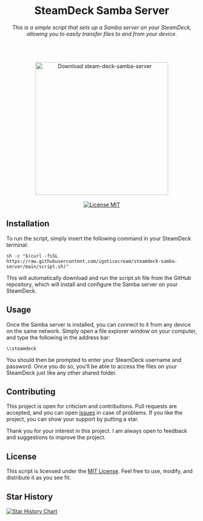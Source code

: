 <h1 align="center">SteamDeck Samba Server</h1>
<p align="center">
  <i>This is a simple script that sets up a Samba server on your SteamDeck, allowing you to easily transfer files to and from your device.</i>
  <br/>
  <br/>
  <br/>
  <br/>
  <a name="download button" href="https://github.com/igoticecream/steamdeck-samba-server/releases/download/latest/samba.download"><img src="./docs/download_button.svg"  alt="Download steam-deck-samba-server" width="350px" style="padding-top: 15px;"></a>
  <br/>
  <br/>
  <a href="./LICENSE">
    <img src="https://img.shields.io/badge/License-MIT-0aa8d2?logo=opensourceinitiative&logoColor=fff" alt="License MIT">
  </a>
</p>

## Installation

To run the script, simply insert the following command in your SteamDeck terminal:


`sh -c "$(curl -fsSL https://raw.githubusercontent.com/igoticecream/steamdeck-samba-server/main/script.sh)"`


This will automatically download and run the script.sh file from the GitHub repository, which will install and configure the Samba server on your SteamDeck.

## Usage

Once the Samba server is installed, you can connect to it from any device on the same network. Simply open a file explorer window on your computer, and type the following in the address bar:

`\\steamdeck`

You should then be prompted to enter your SteamDeck username and password. Once you do so, you'll be able to access the files on your SteamDeck just like any other shared folder.

## Contributing

This project is open for criticism and contributions. Pull requests are accepted, and you can open [issues](https://github.com/igoticecream/steamdeck-samba-server/issues) in case of problems. If you like the project, you can show your support by putting a star.

Thank you for your interest in this project. I am always open to feedback and suggestions to improve the project.

## License

This script is licensed under the [MIT License](https://github.com/igoticecream/steamdeck-samba-server/blob/main/LICENSE). Feel free to use, modify, and distribute it as you see fit.

## Star History

<a href="https://star-history.com/#igoticecream/steamdeck-samba-server&Date">
  <picture>
    <source media="(prefers-color-scheme: dark)" srcset="https://api.star-history.com/svg?repos=igoticecream/steamdeck-samba-server&type=Date&theme=dark" />
    <source media="(prefers-color-scheme: light)" srcset="https://api.star-history.com/svg?repos=igoticecream/steamdeck-samba-server&type=Date" />
    <img alt="Star History Chart" src="https://api.star-history.com/svg?repos=igoticecream/steamdeck-samba-server&type=Date" />
  </picture>
</a>
